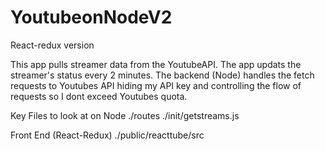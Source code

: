 # YoutubeonNodeV2
React-redux version


This app pulls streamer data from the YoutubeAPI. The app updats the streamer's status every 2 minutes. The backend (Node) handles the fetch
requests to Youtubes API hiding my API key and controlling the flow of requests so I dont exceed Youtubes quota. 


Key Files to look at on Node
./routes
./init/getstreams.js

Front End (React-Redux)
./public/reacttube/src


